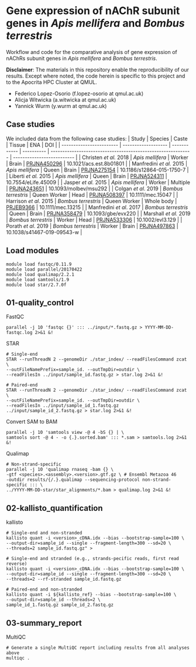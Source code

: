 # Gene expression of nAChR subunit genes in _Apis mellifera_ and _Bombus terrestris_
Workflow and code for the comparative analysis of gene expression of nAChRs subunit genes in *Apis mellifera* and *Bombus terrestris*.

**Disclaimer**: The materials in this repository enable the reproducibility of our results. Except where noted, the code herein is specific to this project and to the Apocrita HPC Cluster at QMUL.

* Federico Lopez-Osorio (f.lopez-osorio at qmul.ac.uk)
* Alicja Witwicka (a.witwicka at qmul.ac.uk)
* Yannick Wurm (y.wurm at qmul.ac.uk)

## Case studies
We included data from the following case studies:
| Study                    | Species             | Caste        | Tissue     | ENA                                                          | DOI                        |
| ------------------------ | ------------------- | ------------ | ---------- | ------------------------------------------------------------ | -------------------------- |
| Christen *et al.* 2018   | *Apis mellifera*    | Worker       | Brain      | [PRJNA450296](https://www.ebi.ac.uk/ena/browser/view/PRJNA450296) | 10.1021/acs.est.8b01801    |
| Manfredini *et al.* 2015 | *Apis mellifera*    | Queen        | Brain      | [PRJNA275154](https://www.ebi.ac.uk/ena/browser/view/PRJNA275154) | 10.1186/s12864-015-1750-7  |
| Liberti *et al.* 2015    | *Apis mellifera*    | Queen        | Brain      | [PRJNA524311](https://www.ebi.ac.uk/ena/browser/view/PRJNA524311) | 10.7554/eLife.45009        |
| Jasper *et al.* 2015     | *Apis mellifera*    | Worker       | Multiple   | [PRJNA243651](https://www.ebi.ac.uk/ena/browser/view/PRJNA243651) | 10.1093/molbev/msu292      |
| Colgan *et al*. 2019     | *Bombus terrestris* | Queen Worker | Head       | [PRJNA508397](https://www.ebi.ac.uk/ena/browser/view/PRJNA508397) | 10.1111/mec.15047          |
| Harrison *et al*. 2015   | *Bombus terrestris* | Queen Worker | Whole body | [PRJEB9366](https://www.ebi.ac.uk/ena/browser/view/PRJEB9366) | 10.1111/mec.13215          |
| Manfredini *et al*. 2017 | *Bombus terrestris* | Queen        | Brain      | [PRJNA358479](https://www.ebi.ac.uk/ena/browser/view/PRJNA358479) | 10.1093/gbe/evx220         |
| Marshall *et al.* 2019   | *Bombus terrestris* | Worker       | Head       | [PRJNA533306](https://www.ebi.ac.uk/ena/browser/view/PRJNA533306) | 10.1002/evl3.129           |
| Porath *et al*. 2019     | *Bombus terrestris* | Worker       | Brain      | [PRJNA497863](https://www.ebi.ac.uk/ena/browser/view/PRJNA497863) | 10.1038/s41467-019-09543-w |

## Load modules
```
module load fastqc/0.11.9
module load parallel/20170422
module load qualimap/2.2.1
module load samtools/1.9
module load star/2.7.0f
```

## 01-quality_control
FastQC
```
parallel -j 10 'fastqc {}' ::: ../input/*.fastq.gz > YYYY-MM-DD-fastqc.log 2>&1 &!
```

STAR
```
# Single-end
STAR --runThreadN 2 --genomeDir ./star_index/ --readFilesCommand zcat \
--outFileNamePrefix=sample_id. --outTmpDir=outdir \
--readFilesIn ../input/sample_id.fastq.gz > star.log 2>&1 &!

# Paired-end
STAR --runThreadN 2 --genomeDir ./star_index/ --readFilesCommand zcat \
--outFileNamePrefix=sample_id. --outTmpDir=outdir \
--readFilesIn ../input/sample_id_1.fastq.gz ../input/sample_id_2.fastq.gz > star.log 2>&1 &!
```

Convert SAM to BAM
```
parallel -j 10 'samtools view -@ 4 -bS {} | \
samtools sort -@ 4 - -o {.}.sorted.bam' ::: *.sam > samtools.log 2>&1 &!
```

Qualimap
```
# Non-strand-specific
parallel -j 10 'qualimap rnaseq -bam {} \
-gtf <species>.<assembly>.<version>.gtf.gz \ # Ensembl Metazoa 46
-outdir results/{/.}.qualimap --sequencing-protocol non-strand-specific ::: \
../YYYY-MM-DD-star/star_alignments/*.bam > qualimap.log 2>&1 &!
```

## 02-kallisto_quantification
kallisto
```
# Single-end and non-stranded
kallisto quant -i <version>_cDNA.idx --bias --bootstrap-sample=100 \
--output-dir=sample_id --single --fragment-length=300 --sd=20 \
--threads=2 sample_id.fastq.gz" >

# Single-end and stranded (e.g., strands-pecific reads, first read reverse)
kallisto quant -i <version>_cDNA.idx --bias --bootstrap-sample=100 \
--output-dir=sample_id --single --fragment-length=300 --sd=20 \
--threads=2 --rf-stranded sample_id.fastq.gz

# Paired-end and non-stranded
kallisto quant -i ${kallisto_ref} --bias --bootstrap-sample=100 \
--output-dir=sample_id --threads=2 \
sample_id_1.fastq.gz sample_id_2.fastq.gz

```

## 03-summary_report
MultiQC
```
# Generate a single MultiQC report including results from all analyses above
multiqc .
```
